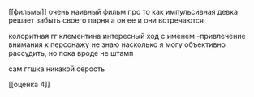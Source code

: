[[фильмы]]
очень наивный фильм про то как импульсивная девка решает забыть своего парня а он ее и они встречаются

колоритная гг клементина
интересный ход с именем -привлечение внимания к персонажу
не знаю насколько я могу объективно рассудить, но пока вроде не штамп


сам ггшка никакой серость 

[[оценка 4]]